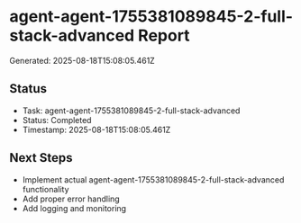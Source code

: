 # agent-agent-1755381089845-2-full-stack-advanced Report

Generated: 2025-08-18T15:08:05.461Z

## Status
- Task: agent-agent-1755381089845-2-full-stack-advanced
- Status: Completed
- Timestamp: 2025-08-18T15:08:05.461Z

## Next Steps
- Implement actual agent-agent-1755381089845-2-full-stack-advanced functionality
- Add proper error handling
- Add logging and monitoring
